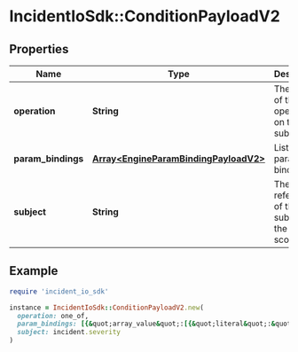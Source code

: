 # IncidentIoSdk::ConditionPayloadV2

## Properties

| Name | Type | Description | Notes |
| ---- | ---- | ----------- | ----- |
| **operation** | **String** | The name of the operation on the subject |  |
| **param_bindings** | [**Array&lt;EngineParamBindingPayloadV2&gt;**](EngineParamBindingPayloadV2.md) | List of parameter bindings |  |
| **subject** | **String** | The reference of the subject in the trigger scope |  |

## Example

```ruby
require 'incident_io_sdk'

instance = IncidentIoSdk::ConditionPayloadV2.new(
  operation: one_of,
  param_bindings: [{&quot;array_value&quot;:[{&quot;literal&quot;:&quot;SEV123&quot;,&quot;reference&quot;:&quot;incident.severity&quot;}],&quot;value&quot;:{&quot;literal&quot;:&quot;SEV123&quot;,&quot;reference&quot;:&quot;incident.severity&quot;}}],
  subject: incident.severity
)
```

